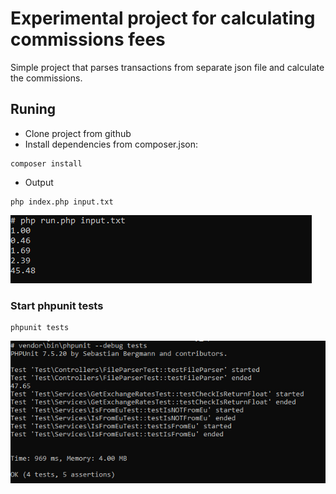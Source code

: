 # Experimental project for calculating commissions fees

Simple project that parses transactions from separate json file and calculate the commissions.

## Runing

- Clone project from github
- Install dependencies from composer.json:

```shell
composer install
```

- Output 

```shell
php index.php input.txt
```

![Calculate Commission Preview](start_process.jpg)


### Start phpunit tests

```
phpunit tests
```

![Calculate Commission Preview](tests.jpg)